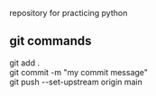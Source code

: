 repository for practicing python


## git commands
git add . \
git commit -m "my commit message" \
git push --set-upstream origin main 
